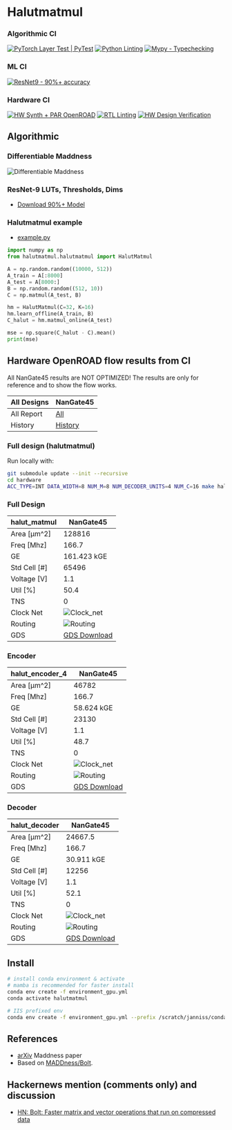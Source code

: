 # Halutmatmul

### Algorithmic CI
[![PyTorch Layer Test | PyTest](https://github.com/joennlae/halutmatmul/actions/workflows/python_testing.yaml/badge.svg)](https://github.com/joennlae/halutmatmul/actions/workflows/python_testing.yaml)
[![Python Linting](https://github.com/joennlae/halutmatmul/actions/workflows/linting.yaml/badge.svg)](https://github.com/joennlae/halutmatmul/actions/workflows/linting.yaml)
[![Mypy - Typechecking](https://github.com/joennlae/halutmatmul/actions/workflows/python_typing.yaml/badge.svg)](https://github.com/joennlae/halutmatmul/actions/workflows/python_typing.yaml)

### ML CI
[![ResNet9 - 90%+ accuracy](https://github.com/joennlae/halutmatmul/actions/workflows/resnet9_validation.yaml/badge.svg)](https://github.com/joennlae/halutmatmul/actions/workflows/resnet9_validation.yaml)
### Hardware CI

[![HW Synth + PAR OpenROAD](https://github.com/joennlae/halutmatmul/actions/workflows/hw_openroad.yaml/badge.svg)](https://github.com/joennlae/halutmatmul/actions/workflows/hw_openroad.yaml)
[![RTL Linting](https://github.com/joennlae/halutmatmul/actions/workflows/hw_linting.yaml/badge.svg)](https://github.com/joennlae/halutmatmul/actions/workflows/hw_linting.yaml)
[![HW Design Verification](https://github.com/joennlae/halutmatmul/actions/workflows/hw_dv.yaml/badge.svg)](https://github.com/joennlae/halutmatmul/actions/workflows/hw_dv.yaml)

## Algorithmic

### Differentiable Maddness

![Differentiable Maddness](docs/images/code_preview.png)

### ResNet-9 LUTs, Thresholds, Dims

* [Download 90%+ Model](https://iis-people.ee.ethz.ch/~janniss/resnet9-best.pth)

### Halutmatmul example

* [example.py](src/python/example.py)

```python
import numpy as np
from halutmatmul.halutmatmul import HalutMatmul

A = np.random.random((10000, 512))
A_train = A[:8000]
A_test = A[8000:]
B = np.random.random((512, 10))
C = np.matmul(A_test, B)

hm = HalutMatmul(C=32, K=16)
hm.learn_offline(A_train, B)
C_halut = hm.matmul_online(A_test)

mse = np.square(C_halut - C).mean()
print(mse)
```

## Hardware OpenROAD flow results from CI

All NanGate45 results are NOT OPTIMIZED! The results are only for reference and to show the flow works.

| All Designs    |  NanGate45      |
| -------------  |  -------------  |
| All Report     | [All](https://github.com/joennlae/halutmatmul-openroad-reports/tree/main/latest/nangate45)  |
| History        | [History](https://github.com/joennlae/halutmatmul-openroad-reports/tree/main/history/nangate45)  |


### Full design (halutmatmul)

Run locally with:
```bash
git submodule update --init --recursive
cd hardware
ACC_TYPE=INT DATA_WIDTH=8 NUM_M=8 NUM_DECODER_UNITS=4 NUM_C=16 make halut-open-synth-and-pnr-halut_matmul
```


### Full Design
| halut_matmul         |  NanGate45      |
| -------------  |  -------------  |
| Area [μm^2]    | 128816 |
| Freq [Mhz]     |  166.7 |
| GE             |  161.423 kGE |
| Std Cell [#]   |  65496 | 
| Voltage [V]    |   1.1             |
| Util [%]       |  50.4 | 
| TNS            |  0 |
| Clock Net      | ![Clock_net](https://raw.githubusercontent.com/joennlae/halutmatmul-openroad-reports/main/latest/nangate45/halut_matmul/reports/final_clocks.webp)  |
| Routing        | ![Routing](https://raw.githubusercontent.com/joennlae/halutmatmul-openroad-reports/main/latest/nangate45/halut_matmul/reports/final_routing.webp)  |
| GDS            | [GDS Download](https://raw.githubusercontent.com/joennlae/halutmatmul-openroad-reports/main/latest/nangate45/halut_matmul/results/6_final.gds)  |


### Encoder
| halut_encoder_4         |  NanGate45      |
| -------------  |  -------------  |
| Area [μm^2]    | 46782 |
| Freq [Mhz]     |  166.7 |
| GE             |  58.624 kGE |
| Std Cell [#]   |  23130 | 
| Voltage [V]    |   1.1             |
| Util [%]       |  48.7 | 
| TNS            |  0 |
| Clock Net      | ![Clock_net](https://raw.githubusercontent.com/joennlae/halutmatmul-openroad-reports/main/latest/nangate45/halut_encoder_4/reports/final_clocks.webp)  |
| Routing        | ![Routing](https://raw.githubusercontent.com/joennlae/halutmatmul-openroad-reports/main/latest/nangate45/halut_encoder_4/reports/final_routing.webp)  |
| GDS            | [GDS Download](https://raw.githubusercontent.com/joennlae/halutmatmul-openroad-reports/main/latest/nangate45/halut_encoder_4/results/6_final.gds)  |


### Decoder
| halut_decoder         |  NanGate45      |
| -------------  |  -------------  |
| Area [μm^2]    | 24667.5 |
| Freq [Mhz]     |  166.7 |
| GE             |  30.911 kGE |
| Std Cell [#]   |  12256 | 
| Voltage [V]    |   1.1             |
| Util [%]       |  52.1 | 
| TNS            |  0 |
| Clock Net      | ![Clock_net](https://raw.githubusercontent.com/joennlae/halutmatmul-openroad-reports/main/latest/nangate45/halut_decoder/reports/final_clocks.webp)  |
| Routing        | ![Routing](https://raw.githubusercontent.com/joennlae/halutmatmul-openroad-reports/main/latest/nangate45/halut_decoder/reports/final_routing.webp)  |
| GDS            | [GDS Download](https://raw.githubusercontent.com/joennlae/halutmatmul-openroad-reports/main/latest/nangate45/halut_decoder/results/6_final.gds)  |


## Install

```bash
# install conda environment & activate
# mamba is recommended for faster install
conda env create -f environment_gpu.yml
conda activate halutmatmul

# IIS prefixed env
conda env create -f environment_gpu.yml --prefix /scratch/janniss/conda/halutmatmul_gpu
```

## References

* [arXiv](https://arxiv.org/abs/2106.10860) Maddness paper
* Based on [MADDness/Bolt](https://github.com/dblalock/bolt).

## Hackernews mention (comments only) and discussion

* [HN: Bolt: Faster matrix and vector operations that run on compressed data](https://news.ycombinator.com/item?id=31792206)
